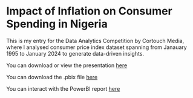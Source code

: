 # Impact of Inflation on Consumer Spending in Nigeria

This is my entry for the Data Analytics Competition by Cortouch Media, where I analysed consumer price index dataset spanning from Janauary 1995 to January 2024 to generate data-driven insights.

You can download or view the presentation [here](https://drive.google.com/file/d/100lpGpoiyOTv4p8LB2CvUucB7DMDFnnJ/view?usp=drivesdk)

You can download the .pbix file [here](https://drive.google.com/file/d/1a273qeboNwgvUXLDu5aya49YOgABVV0w/view?usp=drivesdk)

You can interact with the PowerBI report [here](https://app.powerbi.com/Redirect?action=openreport&context=Annotate&ctid=08e669b1-4199-438a-a631-1bab75da7f42&pbi_source=mobile_android&groupObjectId=ac8f74c6-5e2e-4424-a850-2f86a2b329c4&appId=&reportObjectId=37a587a9-0a87-47c1-a0bf-072ae28006ec&reportPage=a8daae7be122e75b61a0&fullScreen=0)
